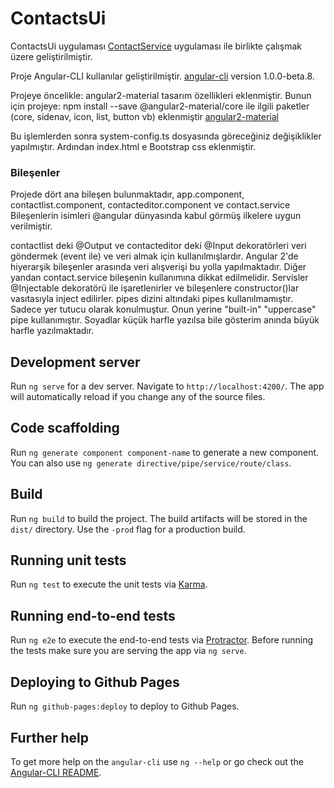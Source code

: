 # ContactsUi
ContactsUi uygulaması [ContactService](https://github.com/vardaru/ContactService) uygulaması ile birlikte çalışmak üzere geliştirilmiştir. 

Proje Angular-CLI kullanılar geliştirilmiştir. [angular-cli](https://github.com/angular/angular-cli) version 1.0.0-beta.8.

Projeye öncelikle:
angular2-material tasarım özellikleri eklenmiştir. Bunun için projeye:
npm install --save @angular2-material/core ile ilgili paketler (core, sidenav, icon, list, button vb) eklenmiştir [angular2-material](https://github.com/angular/material2/tree/master/src/components)  

Bu işlemlerden sonra system-config.ts dosyasında göreceğiniz değişiklikler yapılmıştır.
Ardından index.html e Bootstrap css eklenmiştir.

### Bileşenler

Projede dört ana bileşen bulunmaktadır, app.component, contactlist.component, contacteditor.component ve contact.service 
Bileşenlerin isimleri @angular dünyasında kabul görmüş ilkelere uygun verilmiştir. 

contactlist deki @Output ve contacteditor deki @Input dekoratörleri veri göndermek (event ile) ve veri almak için kullanılmışlardır. Angular 2'de hiyerarşik bileşenler arasında veri alışverişi bu yolla yapılmaktadır.
Diğer yandan contact.service  bileşenin kullanımına dikkat edilmelidir. Servisler @Injectable dekoratörü ile işaretlenirler ve bileşenlere constructor()lar vasıtasıyla inject edilirler.
pipes dizini altındaki pipes kullanılmamıştır. Sadece yer tutucu olarak konulmuştur. Onun yerine "built-in" "uppercase" pipe kullanımıştır. Soyadlar küçük harfle yazılsa bile gösterim anında büyük harfle yazılmaktadır.  

 
## Development server
Run `ng serve` for a dev server. Navigate to `http://localhost:4200/`. The app will automatically reload if you change any of the source files.

## Code scaffolding

Run `ng generate component component-name` to generate a new component. You can also use `ng generate directive/pipe/service/route/class`.

## Build

Run `ng build` to build the project. The build artifacts will be stored in the `dist/` directory. Use the `-prod` flag for a production build.

## Running unit tests

Run `ng test` to execute the unit tests via [Karma](https://karma-runner.github.io).

## Running end-to-end tests

Run `ng e2e` to execute the end-to-end tests via [Protractor](http://www.protractortest.org/). 
Before running the tests make sure you are serving the app via `ng serve`.

## Deploying to Github Pages

Run `ng github-pages:deploy` to deploy to Github Pages.

## Further help

To get more help on the `angular-cli` use `ng --help` or go check out the [Angular-CLI README](https://github.com/angular/angular-cli/blob/master/README.md).
